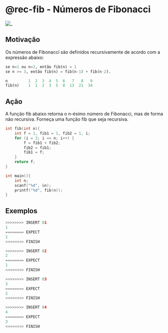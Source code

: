 # @rec-fib - Números de Fibonacci

![_](cover.jpg)

## Motivação

Os números de Fibonacci são definidos recursivamente de acordo com a expressão abaixo:

```py
se n=1 ou n=2, então fib(n) = 1
se n >= 3, então fib(n) = fib(n-1) + fib(n-2).

n         1  2  3  4  5  6   7   8   9
fib(n)    1  1  2  3  5  8  13  21  34
```

## Ação

A função fib abaixo retorna o n-ésimo número de Fibonacci, mas de forma não recursiva. Forneça uma função fib que seja recursiva.

```C
int fib(int n){
    int f = 1, fib1 = 1, fib2 = 1, i;
    for (i = 3; i <= n; i++) {
        f = fib1 + fib2;
        fib2 = fib1;
        fib1 = f;
    }
    return f;
}

int main(){
    int n;
    scanf("%d", &n);
    printf("%d", fib(n));
}
```

## Exemplos

``` py
>>>>>>>> INSERT 01
1
======== EXPECT
1
<<<<<<<< FINISH
```

```py
>>>>>>>> INSERT 02
2
======== EXPECT
1
<<<<<<<< FINISH
```

```py
>>>>>>>> INSERT 03
3
======== EXPECT
2
<<<<<<<< FINISH
```

```py
>>>>>>>> INSERT 04
4
======== EXPECT
3
<<<<<<<< FINISH
```
